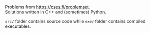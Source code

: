 Problems from <https://cses.fi/problemset>.<br>
Solutions written in C++ and (sometimes) Python.

`src/` folder contains source code while `exe/` folder contains compiled executables.
